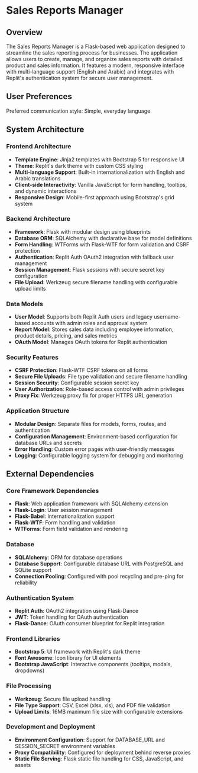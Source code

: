 # Sales Reports Manager

## Overview

The Sales Reports Manager is a Flask-based web application designed to streamline the sales reporting process for businesses. The application allows users to create, manage, and organize sales reports with detailed product and sales information. It features a modern, responsive interface with multi-language support (English and Arabic) and integrates with Replit's authentication system for secure user management.

## User Preferences

Preferred communication style: Simple, everyday language.

## System Architecture

### Frontend Architecture
- **Template Engine**: Jinja2 templates with Bootstrap 5 for responsive UI
- **Theme**: Replit's dark theme with custom CSS styling
- **Multi-language Support**: Built-in internationalization with English and Arabic translations
- **Client-side Interactivity**: Vanilla JavaScript for form handling, tooltips, and dynamic interactions
- **Responsive Design**: Mobile-first approach using Bootstrap's grid system

### Backend Architecture
- **Framework**: Flask with modular design using blueprints
- **Database ORM**: SQLAlchemy with declarative base for model definitions
- **Form Handling**: WTForms with Flask-WTF for form validation and CSRF protection
- **Authentication**: Replit Auth OAuth2 integration with fallback user management
- **Session Management**: Flask sessions with secure secret key configuration
- **File Upload**: Werkzeug secure filename handling with configurable upload limits

### Data Models
- **User Model**: Supports both Replit Auth users and legacy username-based accounts with admin roles and approval system
- **Report Model**: Stores sales data including employee information, product details, pricing, and sales metrics
- **OAuth Model**: Manages OAuth tokens for Replit authentication

### Security Features
- **CSRF Protection**: Flask-WTF CSRF tokens on all forms
- **Secure File Uploads**: File type validation and secure filename handling
- **Session Security**: Configurable session secret key
- **User Authorization**: Role-based access control with admin privileges
- **Proxy Fix**: Werkzeug proxy fix for proper HTTPS URL generation

### Application Structure
- **Modular Design**: Separate files for models, forms, routes, and authentication
- **Configuration Management**: Environment-based configuration for database URLs and secrets
- **Error Handling**: Custom error pages with user-friendly messages
- **Logging**: Configurable logging system for debugging and monitoring

## External Dependencies

### Core Framework Dependencies
- **Flask**: Web application framework with SQLAlchemy extension
- **Flask-Login**: User session management
- **Flask-Babel**: Internationalization support
- **Flask-WTF**: Form handling and validation
- **WTForms**: Form field validation and rendering

### Database
- **SQLAlchemy**: ORM for database operations
- **Database Support**: Configurable database URL with PostgreSQL and SQLite support
- **Connection Pooling**: Configured with pool recycling and pre-ping for reliability

### Authentication System
- **Replit Auth**: OAuth2 integration using Flask-Dance
- **JWT**: Token handling for OAuth authentication
- **Flask-Dance**: OAuth consumer blueprint for Replit integration

### Frontend Libraries
- **Bootstrap 5**: UI framework with Replit's dark theme
- **Font Awesome**: Icon library for UI elements
- **Bootstrap JavaScript**: Interactive components (tooltips, modals, dropdowns)

### File Processing
- **Werkzeug**: Secure file upload handling
- **File Type Support**: CSV, Excel (xlsx, xls), and PDF file validation
- **Upload Limits**: 16MB maximum file size with configurable extensions

### Development and Deployment
- **Environment Configuration**: Support for DATABASE_URL and SESSION_SECRET environment variables
- **Proxy Compatibility**: Configured for deployment behind reverse proxies
- **Static File Serving**: Flask static file handling for CSS, JavaScript, and assets